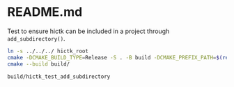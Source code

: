 <!--
Copyright (C) 2024 Roberto Rossini <roberros@uio.no>

SPDX-License-Identifier: MIT
-->

# README.md

Test to ensure hictk can be included in a project through `add_subdirectory()`.

```bash
ln -s ../../../ hictk_root
cmake -DCMAKE_BUILD_TYPE=Release -S . -B build -DCMAKE_PREFIX_PATH=$(readlink -f hictk_root/conan-envs/gcc/Release)
cmake --build build/

build/hictk_test_add_subdirectory
```
